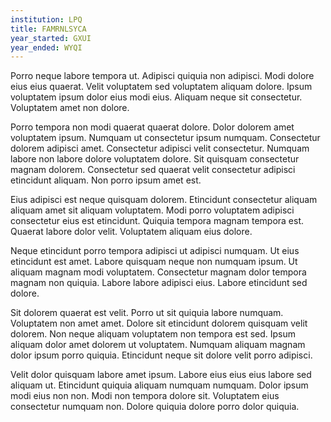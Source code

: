 ```yaml
---
institution: LPQ
title: FAMRNLSYCA
year_started: GXUI
year_ended: WYQI
---
```


Porro neque labore tempora ut. Adipisci quiquia non adipisci. Modi dolore eius eius quaerat. Velit voluptatem sed voluptatem aliquam dolore. Ipsum voluptatem ipsum dolor eius modi eius. Aliquam neque sit consectetur. Voluptatem amet non dolore.

Porro tempora non modi quaerat quaerat dolore. Dolor dolorem amet voluptatem ipsum. Numquam ut consectetur ipsum numquam. Consectetur dolorem adipisci amet. Consectetur adipisci velit consectetur. Numquam labore non labore dolore voluptatem dolore. Sit quisquam consectetur magnam dolorem. Consectetur sed quaerat velit consectetur adipisci etincidunt aliquam. Non porro ipsum amet est.

Eius adipisci est neque quisquam dolorem. Etincidunt consectetur aliquam aliquam amet sit aliquam voluptatem. Modi porro voluptatem adipisci consectetur eius est etincidunt. Quiquia tempora magnam tempora est. Quaerat labore dolor velit. Voluptatem aliquam eius dolore.

Neque etincidunt porro tempora adipisci ut adipisci numquam. Ut eius etincidunt est amet. Labore quisquam neque non numquam ipsum. Ut aliquam magnam modi voluptatem. Consectetur magnam dolor tempora magnam non quiquia. Labore labore adipisci eius. Labore etincidunt sed dolore.

Sit dolorem quaerat est velit. Porro ut sit quiquia labore numquam. Voluptatem non amet amet. Dolore sit etincidunt dolorem quisquam velit dolorem. Non neque aliquam voluptatem non tempora est sed. Ipsum aliquam dolor amet dolorem ut voluptatem. Numquam aliquam magnam dolor ipsum porro quiquia. Etincidunt neque sit dolore velit porro adipisci.

Velit dolor quisquam labore amet ipsum. Labore eius eius eius labore sed aliquam ut. Etincidunt quiquia aliquam numquam numquam. Dolor ipsum modi eius non non. Modi non tempora dolore sit. Voluptatem eius consectetur numquam non. Dolore quiquia dolore porro dolor quiquia.
    